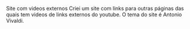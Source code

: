 Site com videos externos
Criei um site com links para outras páginas das quais tem videos de links externos do youtube. O tema do site é Antonio Vivaldi.